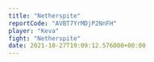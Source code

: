 ```yaml
---
title: "Netherspite"
reportCode: "AVBT7YrMDjP2NnFH"
player: "Keva"
fight: "Netherspite"
date: 2021-10-27T19:09:12.576000+00:00
---
```

